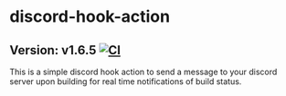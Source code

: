 # discord-hook-action

## Version: v1.6.5 [![CI](https://github.com/Poss111/discord-hook-action/actions/workflows/build.yml/badge.svg?branch=v1.6.5)](https://github.com/Poss111/discord-hook-action/actions/workflows/build.yml)
This is a simple discord hook action to send a message to your discord server upon building for real time notifications of build status.
